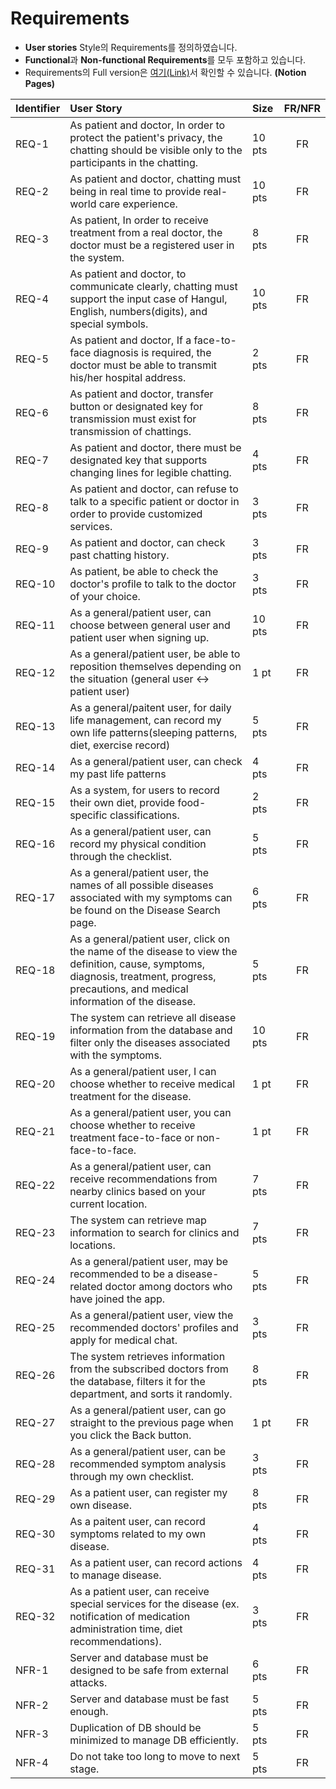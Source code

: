 # Requirements

- **User stories** Style의 Requirements를 정의하였습니다.
- **Functional**과 **Non-functional Requirements**를 모두 포함하고 있습니다.
- Requirements의 Full version은 [여기(Link)](https://www.notion.so/c69a48dfafd245d3bdca42ead0bc0700?v=e982eef2184d4998991c367f019860b6)서 확인할 수 있습니다. **(Notion Pages)**

| **Identifier** | **User Story** | **Size** | **FR/NFR** |
|:--------|:--------|:--------|:--------:|
|REQ-1|As patient and doctor, In order to protect the patient's privacy, the chatting should be visible only to the participants in the chatting.|10 pts| FR |
|REQ-2|As patient and doctor, chatting must being in real time to provide real-world care experience.|10 pts| FR |
|REQ-3|As patient, In order to receive treatment from a real doctor, the doctor must be a registered user in the system.|8 pts| FR |
|REQ-4|As patient and doctor, to communicate clearly, chatting must support the input case of Hangul, English, numbers(digits), and special symbols.|10 pts| FR |
|REQ-5|As patient and doctor, If a face-to-face diagnosis is required, the doctor must be able to transmit his/her hospital address.|2 pts| FR |
|REQ-6|As patient and doctor, transfer button or designated key for transmission must exist for transmission of chattings.|8 pts| FR |
|REQ-7|As patient and doctor, there must be designated key that supports changing lines for legible chatting.|4 pts| FR |
|REQ-8|As  patient and doctor, can refuse to talk to a specific patient or doctor in order to provide customized services.|3 pts| FR |
|REQ-9|As patient and doctor, can check past chatting history.|3 pts| FR |
|REQ-10|As patient, be able to check the doctor's profile to talk to the doctor of your choice.|3 pts| FR |
|REQ-11|As a general/patient user, can choose between general user and patient user when signing up.|10 pts| FR |
|REQ-12|As a general/patient user, be able to reposition themselves depending on the situation (general user ↔ patient user)|1 pt| FR |
|REQ-13|As a general/paitent user,  for daily life management, can record my own life patterns(sleeping patterns, diet, exercise record)|5 pts| FR |
|REQ-14|As a general/patient user, can check my past life patterns|4 pts| FR |
|REQ-15|As a system, for users to record their own diet, provide food-specific classifications.|2 pts| FR |
|REQ-16|As a general/patient user, can record my physical condition through the checklist.|5 pts| FR |
|REQ-17|As a general/patient user, the names of all possible diseases associated with my symptoms can be found on the Disease Search page.|6 pts| FR |
|REQ-18|As a general/patient user, click on the name of the disease to view the definition, cause, symptoms, diagnosis, treatment, progress, precautions, and medical information of the disease.|5 pts| FR |
|REQ-19|The system can retrieve all disease information from the database and filter only the diseases associated with the symptoms.|10 pts| FR |
|REQ-20|As a general/patient user, I can choose whether to receive medical treatment for the disease.|1 pt| FR |
|REQ-21|As a general/patient user, you can choose whether to receive treatment face-to-face or non-face-to-face.|1 pt| FR |
|REQ-22|As a general/patient user, can receive recommendations from nearby clinics based on your current location.|7 pts| FR |
|REQ-23|The system can retrieve map information to search for clinics and locations.|7 pts| FR |
|REQ-24|As a general/patient user, may be recommended to be a disease-related doctor among doctors who have joined the app.|5 pts| FR |
|REQ-25|As a general/patient user, view the recommended doctors' profiles and apply for medical chat.|3 pts| FR |
|REQ-26|The system retrieves information from the subscribed doctors from the database, filters it for the department, and sorts it randomly.|8 pts| FR |
|REQ-27|As a general/patient user, can go straight to the previous page when you click the Back button.|1 pt| FR |
|REQ-28|As a general/patient user, can be recommended symptom analysis through my own checklist.|3 pts| FR |
|REQ-29|As a patient user, can register my own disease.|8 pts| FR |
|REQ-30|As a paitent user, can record symptoms related to my own disease.|4 pts| FR |
|REQ-31|As a patient user, can record actions to manage disease.|4 pts| FR |
|REQ-32|As a patient user, can receive special services for the disease (ex. notification of medication administration time, diet recommendations).|3 pts| FR |
|NFR-1|Server and database must be designed to be safe from external attacks.|6 pts| FR |
|NFR-2|Server and database must be fast enough.|5 pts| FR |
|NFR-3|Duplication of DB should be minimized to manage DB efficiently.|5 pts| FR |
|NFR-4|Do not take too long to move to next stage.|5 pts| FR |
